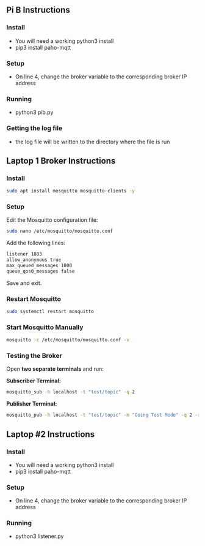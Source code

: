 
## **Pi B Instructions**
### **Install**
- You will need a working python3 install
- pip3 install paho-mqtt

### **Setup**
- On line 4, change the broker variable to the corresponding broker IP address

### **Running**
- python3 pib.py

### **Getting the log file**
- the log file will be written to the directory where the file is run

## **Laptop 1 Broker Instructions**
### **Install**
```sh
sudo apt install mosquitto mosquitto-clients -y
```

### **Setup**
Edit the Mosquitto configuration file:
```sh
sudo nano /etc/mosquitto/mosquitto.conf
```
Add the following lines:
```sh
listener 1883
allow_anonymous true
max_queued_messages 1000
queue_qos0_messages false
```
Save and exit.

### **Restart Mosquitto**
```sh
sudo systemctl restart mosquitto
```

### **Start Mosquitto Manually**
```sh
mosquitto -c /etc/mosquitto/mosquitto.conf -v
```

### **Testing the Broker**
Open **two separate terminals** and run:

**Subscriber Terminal:**
```sh
mosquitto_sub -h localhost -t "test/topic" -q 2
```

**Publisher Terminal:**
```sh
mosquitto_pub -h localhost -t "test/topic" -m "Going Test Mode" -q 2 -r
```

## **Laptop #2 Instructions**
### **Install**
- You will need a working python3 install
- pip3 install paho-mqtt

### **Setup**
- On line 4, change the broker variable to the corresponding broker IP address

### **Running**
- python3 listener.py